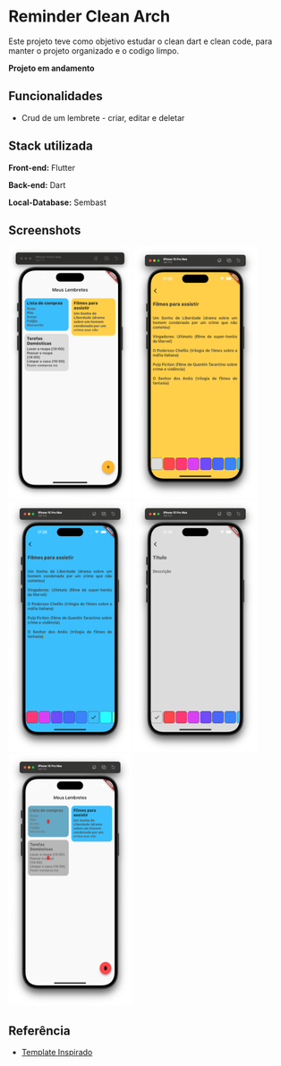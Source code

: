 # Reminder Clean Arch

Este projeto teve como objetivo estudar o clean dart e clean code,
para manter o projeto organizado e o codigo limpo.

**Projeto em andamento**

## Funcionalidades

- Crud de um lembrete - criar, editar e deletar


## Stack utilizada

**Front-end:** Flutter

**Back-end:** Dart

**Local-Database:** Sembast

## Screenshots

<img width="220" height="450" src="https://github.com/walex36/reminder_clean_arch/blob/master/assets/img1.png?raw=true"> <img width="220" height="450" src="https://github.com/walex36/reminder_clean_arch/blob/master/assets/img2.png?raw=true"> <img width="220" height="450" src="https://github.com/walex36/reminder_clean_arch/blob/master/assets/img3.png?raw=true"> <img width="220" height="450" src="https://github.com/walex36/reminder_clean_arch/blob/master/assets/img4.png?raw=true"> <img width="220" height="450" src="https://github.com/walex36/reminder_clean_arch/blob/master/assets/img5.png?raw=true">


## Referência

 - [Template Inspirado](https://dribbble.com/shots/14588131-Reminder-List-Reminders-iOS-App-Design)
